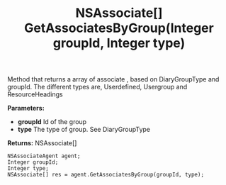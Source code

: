 ﻿---
uid: crmscript_ref_NSAssociateAgent_GetAssociatesByGroup
title: NSAssociate[] GetAssociatesByGroup(Integer groupId, Integer type)
intellisense: NSAssociateAgent.GetAssociatesByGroup
keywords: NSAssociateAgent, GetAssociatesByGroup
so.topic: reference
---

Method that returns a array of associate , based on DiaryGroupType and groupId. The different types are, Userdefined, Usergroup and ResourceHeadings

**Parameters:**
 - **groupId** Id of the group
 - **type** The type of group. See DiaryGroupType

**Returns:** NSAssociate[]

```crmscript
NSAssociateAgent agent;
Integer groupId;
Integer type;
NSAssociate[] res = agent.GetAssociatesByGroup(groupId, type);
```

